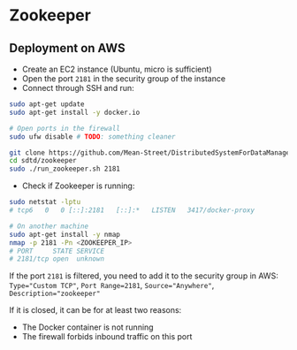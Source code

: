 # Zookeeper

## Deployment on AWS

* Create an EC2 instance (Ubuntu, micro is sufficient)
* Open the port `2181` in the security group of the instance
* Connect through SSH and run:

```bash
sudo apt-get update
sudo apt-get install -y docker.io

# Open ports in the firewall
sudo ufw disable # TODO: something cleaner

git clone https://github.com/Mean-Street/DistributedSystemForDataManagement sdtd
cd sdtd/zookeeper
sudo ./run_zookeeper.sh 2181
```

* Check if Zookeeper is running:

```bash
sudo netstat -lptu
# tcp6   0   0 [::]:2181   [::]:*   LISTEN   3417/docker-proxy

# On another machine
sudo apt-get install -y nmap
nmap -p 2181 -Pn <ZOOKEEPER_IP>
# PORT     STATE SERVICE
# 2181/tcp open  unknown
```

If the port `2181` is filtered, you need to add it to the security group in AWS:
`Type="Custom TCP"`, `Port Range=2181`, `Source="Anywhere"`, `Description="zookeeper"`

If it is closed, it can be for at least two reasons:

* The Docker container is not running
* The firewall forbids inbound traffic on this port
